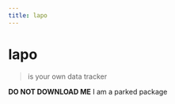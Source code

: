 ```yaml
---
title: lapo
---
```

# lapo

> is your own data tracker

**DO NOT DOWNLOAD ME** I am a parked package
